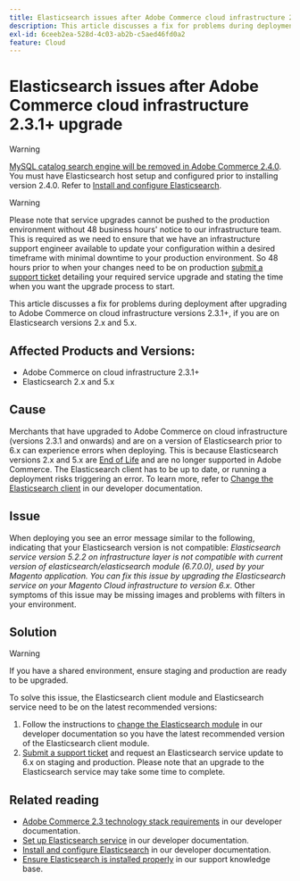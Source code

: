 ```yaml
---
title: Elasticsearch issues after Adobe Commerce cloud infrastructure 2.3.1+ upgrade
description: This article discusses a fix for problems during deployment after upgrading to Adobe Commerce on cloud infrastructure versions 2.3.1+, if you are on Elasticsearch versions 2.x and 5.x.
exl-id: 6ceeb2ea-528d-4c03-ab2b-c5aed46fd0a2
feature: Cloud
---
```

# Elasticsearch issues after Adobe Commerce cloud infrastructure 2.3.1+ upgrade

>[!WARNING]
>
>[MySQL catalog search engine will be removed in Adobe Commerce 2.4.0](/help/announcements/adobe-commerce-announcements/mysql-catalog-search-engine-will-be-removed-in-magento-2.4.0.md). You must have Elasticsearch host setup and configured prior to installing version 2.4.0. Refer to [Install and configure Elasticsearch](https://devdocs.magento.com/guides/v2.3/config-guide/elasticsearch/es-overview.html).

>[!WARNING]
>
>Please note that service upgrades cannot be pushed to the production environment without 48 business hours' notice to our infrastructure team. This is required as we need to ensure that we have an infrastructure support engineer available to update your configuration within a desired timeframe with minimal downtime to your production environment. So 48 hours prior to when your changes need to be on production [submit a support ticket](/help/help-center-guide/help-center/magento-help-center-user-guide.md#submit-ticket) detailing your required service upgrade and stating the time when you want the upgrade process to start.

This article discusses a fix for problems during deployment after upgrading to Adobe Commerce on cloud infrastructure versions 2.3.1+, if you are on Elasticsearch versions 2.x and 5.x.

## Affected Products and Versions:

* Adobe Commerce on cloud infrastructure 2.3.1+
* Elasticsearch 2.x and 5.x

## Cause

Merchants that have upgraded to Adobe Commerce on cloud infrastructure (versions 2.3.1 and onwards) and are on a version of Elasticsearch prior to 6.x can experience errors when deploying. This is because Elasticsearch versions 2.x and 5.x are [End of Life](https://www.elastic.co/support/eol) and are no longer supported in Adobe Commerce. The Elasticsearch client has to be up to date, or running a deployment risks triggering an error. To learn more, refer to [Change the Elasticsearch client](https://devdocs.magento.com/guides/v2.3/config-guide/elasticsearch/es-downgrade.html) in our developer documentation.

## Issue

When deploying you see an error message similar to the following, indicating that your Elasticsearch version is not compatible: *Elasticsearch service version 5.2.2 on infrastructure layer is not compatible with current version of elasticsearch/elasticsearch module (6.7.0.0), used by your Magento application.*  *You can fix this issue by upgrading the Elasticsearch service on your Magento Cloud infrastructure to version 6.x*. Other symptoms of this issue may be missing images and problems with filters in your environment.

## Solution

>[!WARNING]
>
>If you have a shared environment, ensure staging and production are ready to be upgraded.

To solve this issue, the Elasticsearch client module and Elasticsearch service need to be on the latest recommended versions:

1. Follow the instructions to [change the Elasticsearch module](https://devdocs.magento.com/guides/v2.3/config-guide/elasticsearch/es-downgrade.html) in our developer documentation so you have the latest recommended version of the Elasticsearch client module.
1. [Submit a support ticket](/help/help-center-guide/help-center/magento-help-center-user-guide.md#submit-ticket) and request an Elasticsearch service update to 6.x on staging and production. Please note that an upgrade to the Elasticsearch service may take some time to complete.

## Related reading

* [Adobe Commerce 2.3 technology stack requirements](https://devdocs.magento.com/guides/v2.3/install-gde/system-requirements-tech.html) in our developer documentation.
* [Set up Elasticsearch service](https://devdocs.magento.com/cloud/project/project-conf-files_services-elastic.html) in our developer documentation.
* [Install and configure Elasticsearch](https://devdocs.magento.com/guides/v2.3/config-guide/elasticsearch/es-overview.html) in our developer documentation.
* [Ensure Elasticsearch is installed properly](/help/troubleshooting/elasticsearch/ensure-elasticsearch-is-installed-properly.md) in our support knowledge base.
